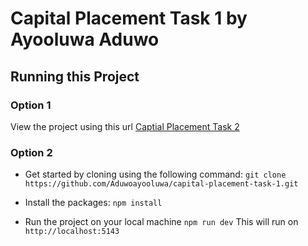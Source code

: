 # Capital Placement Task 1 by Ayooluwa  Aduwo

## Running this Project

### Option 1
View the project using this url [Captial Placement Task 2](https://ayoaduwo-cp-task1.vercel.app)

### Option 2

- Get started by cloning using the following command:
`git clone  https://github.com/Aduwoayooluwa/capital-placement-task-1.git`

- Install the packages:
`npm install`

- Run the project on your local machine
`npm run dev`
This will run on `http://localhost:5143`